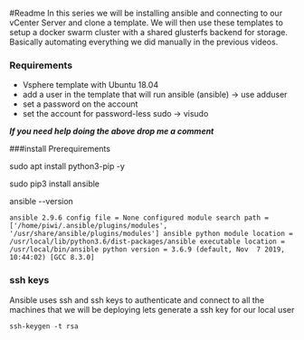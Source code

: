 #Readme
In this series we will be installing ansible and connecting to our vCenter Server and clone a template.
We will then use these templates to setup a docker swarm cluster with a shared glusterfs backend for storage.
Basically automating everything we did manually in the previous videos.

### Requirements
- Vsphere template with Ubuntu 18.04
- add a user in the template that will run ansible (ansible) -> use adduser
- set a password on the account
- set the account for password-less sudo -> visudo

***If you need help doing the above drop me a comment***

###install Prerequirements

sudo apt install python3-pip -y

sudo pip3 install ansible

ansible --version

``ansible 2.9.6
  config file = None
  configured module search path = ['/home/piwi/.ansible/plugins/modules', '/usr/share/ansible/plugins/modules']
  ansible python module location = /usr/local/lib/python3.6/dist-packages/ansible
  executable location = /usr/local/bin/ansible
  python version = 3.6.9 (default, Nov  7 2019, 10:44:02) [GCC 8.3.0]``

### ssh keys

Ansible uses ssh and ssh keys to authenticate and connect to all the machines that we will be deploying
lets generate a ssh key for our local user

```ssh-keygen -t rsa```

